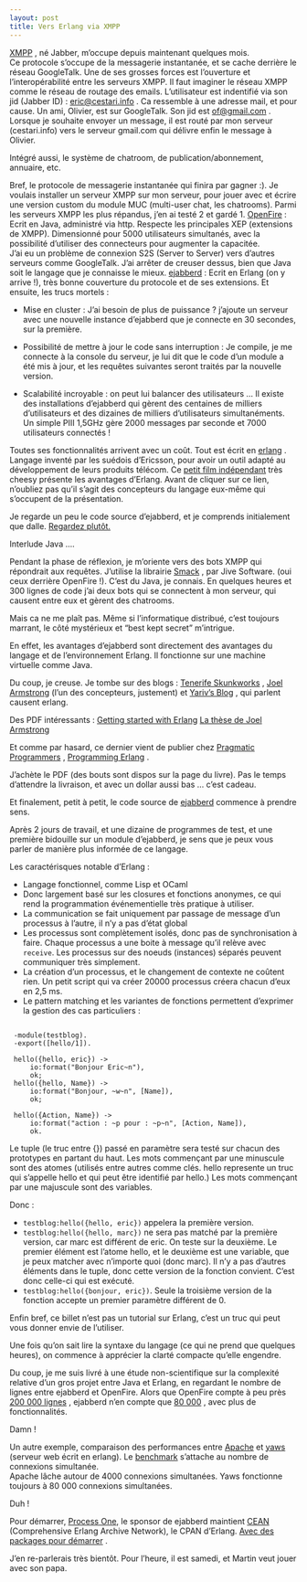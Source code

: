 ```yaml
---
layout: post
title: Vers Erlang via XMPP
---
```

<p><a href="http://www.xmpp.org/" title="http://www.xmpp.org/">XMPP</a> , n&eacute; Jabber, m&rsquo;occupe depuis maintenant quelques mois.<br>
 Ce protocole s&rsquo;occupe de la messagerie instantan&eacute;e, et se cache derri&egrave;re le r&eacute;seau GoogleTalk.
 Une de ses grosses forces est l&rsquo;ouverture et l&rsquo;interop&eacute;rabilit&eacute; entre les serveurs XMPP.
  Il faut imaginer le r&eacute;seau XMPP comme le r&eacute;seau de routage des emails. L&rsquo;utilisateur est indentifi&eacute; via son jid (Jabber ID) :  <a href="mailto:eric@cestari.info" title="mailto:eric@cestari.info">eric@cestari.info</a> . Ca ressemble &agrave; une adresse mail, et pour cause. Un ami, Olivier, est sur GoogleTalk. Son jid est  <a href="mailto:of@gmail.com" title="mailto:of@gmail.com">of@gmail.com</a> . Lorsque je souhaite envoyer un message, il est rout&eacute; par mon serveur (cestari.info) vers le serveur gmail.com qui d&eacute;livre enfin le message &agrave; Olivier.  </p>

<p>Int&eacute;gr&eacute; aussi, le syst&egrave;me de chatroom, de publication/abonnement, annuaire, etc. </p>

<p>Bref, le protocole de messagerie instantan&eacute;e qui finira par gagner :).
 Je voulais installer un serveur XMPP sur mon serveur, pour jouer avec et &eacute;crire une version custom du module MUC (multi-user chat, les chatrooms).
 Parmi les serveurs XMPP les plus r&eacute;pandus, j&rsquo;en ai test&eacute; 2 et gard&eacute; 1.
 <a href="http://www.igniterealtime.org/projects/openfire/index.jsp" title="http://www.igniterealtime.org/projects/openfire/index.jsp">OpenFire</a>  : Ecrit en Java, administr&eacute; via http. Respecte les principales XEP (extensions de XMPP). Dimensionn&eacute; pour 5000 utilisateurs simultan&eacute;s, avec la possibilit&eacute; d&rsquo;utiliser des connecteurs pour augmenter la capacit&eacute;e.<br>
 J&rsquo;ai eu un probl&egrave;me de connexion S2S (Server to Server) vers d&rsquo;autres serveurs comme GoogleTalk. J&rsquo;ai arr&ecirc;ter de creuser dessus, bien que Java soit le langage que je connaisse le mieux.
 <a href="http://www.process-one.net/fr/projects/ejabberd/" title="http://www.process-one.net/fr/projects/ejabberd/">ejabberd</a>  : Ecrit en Erlang (on y arrive !), tr&egrave;s bonne couverture du protocole et de ses extensions. Et ensuite, les trucs mortels : </p>

<ul>
<li><p>Mise en cluster : J&rsquo;ai besoin de plus de puissance ? j&rsquo;ajoute un serveur avec une nouvelle instance d&rsquo;ejabberd que je connecte en 30 secondes, sur la premi&egrave;re. </p></li>
<li><p>Possibilit&eacute; de mettre &agrave; jour le code sans interruption : Je compile, je me connecte &agrave; la console du serveur, je lui dit que le code d&rsquo;un module a &eacute;t&eacute; mis &agrave; jour, et les requ&ecirc;tes suivantes seront trait&eacute;s par la nouvelle version. </p></li>
<li><p>Scalabilit&eacute; incroyable : on peut lui balancer des utilisateurs &#8230; Il existe des installations d&rsquo;ejabberd qui g&egrave;rent  des centaines de milliers d&rsquo;utilisateurs et des dizaines de milliers d&rsquo;utilisateurs simultan&eacute;ments. Un simple PIII 1,5GHz g&egrave;re 2000 messages par seconde et 7000 utilisateurs connect&eacute;s ! </p></li>
</ul>

<p>Toutes ses fonctionnalit&eacute;s arrivent avec un co&ucirc;t. Tout est &eacute;crit en  <a href="http://erlang.org/" title="http://erlang.org/">erlang</a> . Langage invent&eacute; par les su&eacute;dois d&rsquo;Ericsson, pour avoir un outil adapt&eacute; au d&eacute;veloppement de leurs produits t&eacute;l&eacute;com. Ce  <a href="http://video.google.com/videoplay?docid=-5830318882717959520" title="http://video.google.com/videoplay?docid=-5830318882717959520">petit film ind&eacute;pendant</a>  tr&egrave;s cheesy pr&eacute;sente les avantages d&rsquo;Erlang. Avant de cliquer sur ce lien, n&rsquo;oubliez pas qu&rsquo;il s&rsquo;agit des concepteurs du langage eux-m&ecirc;me qui s&rsquo;occupent de la pr&eacute;sentation.  </p>

<p>Je regarde un peu le code source d&rsquo;ejabberd, et je comprends initialement que dalle.  <a href="http://svn.process-one.net/ejabberd/trunk/src/mod_muc/mod_muc_room.erl" title="http://svn.process-one.net/ejabberd/trunk/src/mod_muc/mod_muc_room.erl">Regardez plut&ocirc;t.</a>    </p>

<p>Interlude Java &#8230;. </p>

<p>Pendant la phase de r&eacute;flexion, je m&rsquo;oriente vers des bots XMPP qui r&eacute;pondrait aux requ&ecirc;tes. J&rsquo;utilise la librairie  <a href="http://www.igniterealtime.org/projects/smack/index.jsp" title="http://www.igniterealtime.org/projects/smack/index.jsp">Smack</a> , par Jive Software. (oui ceux derri&egrave;re OpenFire !). C&rsquo;est du Java, je connais. En quelques heures et 300 lignes de code j&rsquo;ai deux bots qui se connectent &agrave; mon serveur, qui causent entre eux et g&egrave;rent des chatrooms.  </p>

<p>Mais ca ne me pla&icirc;t pas. M&ecirc;me si l&rsquo;informatique distribu&eacute;, c&rsquo;est toujours marrant, le c&ocirc;t&eacute; myst&eacute;rieux et &ldquo;best kept secret&rdquo; m&rsquo;intrigue. </p>

<p>En effet, les avantages d&rsquo;ejabberd sont directement des avantages du langage et de l&rsquo;environnement Erlang. Il fonctionne sur une machine virtuelle comme Java. </p>

<p>Du coup, je creuse. Je tombe sur des blogs :  <a href="http://wagerlabs.com/" title="http://wagerlabs.com/">Tenerife Skunkworks</a> ,  <a href="http://armstrongonsoftware.blogspot.com/" title="http://armstrongonsoftware.blogspot.com/">Joel Armstrong</a>  (l&rsquo;un des concepteurs, justement) et  <a href="http://yarivsblog.com/" title="http://yarivsblog.com/">Yariv&rsquo;s Blog</a> , qui parlent causent erlang.  </p>

<p>Des PDF int&eacute;ressants :
 <a href="http://www1.erlang.org/download/getting_started-5.4.pdf" title="http://www1.erlang.org/download/getting_started-5.4.pdf">Getting started with Erlang</a>
 <a href="http://www.sics.se/~joe/thesis/" title="http://www.sics.se/~joe/thesis/">La th&egrave;se de Joel Armstrong</a> </p>

<p>Et comme par hasard, ce dernier vient de publier chez  <a href="http://www.pragmaticprogrammer.com/" title="http://www.pragmaticprogrammer.com/">Pragmatic Programmers</a> ,  <a href="http://www.pragmaticprogrammer.com/titles/jaerlang/index.html" title="http://www.pragmaticprogrammer.com/titles/jaerlang/index.html">Programming Erlang</a> .  </p>

<p>J&rsquo;ach&egrave;te le PDF (des bouts sont dispos sur la page du livre). Pas le temps d&rsquo;attendre la livraison, et avec un dollar aussi bas &#8230; c&rsquo;est cadeau. </p>

<p>Et finalement, petit &agrave; petit, le code source de  <a href="http://svn.process-one.net/ejabberd/trunk/src/" title="http://svn.process-one.net/ejabberd/trunk/src/">ejabberd</a>  commence &agrave; prendre sens.  </p>

<p>Apr&egrave;s 2 jours de travail, et une dizaine de programmes de test, et une premi&egrave;re bidouille sur un module d&rsquo;ejabberd, je sens que je  peux vous parler de mani&egrave;re plus inform&eacute;e de ce langage. </p>

<p>Les caract&eacute;risques notable d&rsquo;Erlang : </p>

<ul>
<li>Langage fonctionnel, comme Lisp et OCaml </li>
<li>Donc largement bas&eacute; sur les closures et fonctions anonymes, ce qui rend la programmation &eacute;v&eacute;nementielle tr&egrave;s pratique &agrave; utiliser. </li>
<li>La communication se fait uniquement par passage de message d&rsquo;un processus &agrave; l&rsquo;autre, il n&rsquo;y a pas d&rsquo;&eacute;tat global </li>
<li>Les processus sont compl&egrave;tement isol&eacute;s, donc pas de synchronisation &agrave; faire. Chaque processus a une boite &agrave; message qu&rsquo;il rel&egrave;ve avec  <code>receive</code>.   Les processus sur des noeuds (instances) s&eacute;par&eacute;s peuvent communiquer tr&egrave;s simplement.  </li>
<li>La cr&eacute;ation d&rsquo;un processus, et le changement de contexte ne co&ucirc;tent rien. Un petit script qui va cr&eacute;er 20000 processus cr&eacute;era chacun d&rsquo;eux en 2,5 ms. </li>
<li>Le pattern matching et les variantes de fonctions permettent d&rsquo;exprimer la gestion des cas particuliers : </li>
</ul>

<pre><code class="erlang">
 -module(testblog).
 -export([hello/1]).

 hello({hello, eric}) -&gt;
     io:format("Bonjour Eric~n"),
     ok;
 hello({hello, Name}) -&gt;
     io:format("Bonjour, ~w~n", [Name]),
     ok;

 hello({Action, Name}) -&gt;
     io:format("action : ~p pour : ~p~n", [Action, Name]),
     ok.
</code></pre>

<p>Le tuple (le truc entre {}) pass&eacute; en param&egrave;tre sera test&eacute; sur chacun des prototypes en partant du haut. Les mots commen&ccedil;ant par une minuscule sont des atomes (utilis&eacute;s entre autres comme cl&eacute;s. hello represente un truc qui s&rsquo;appelle hello et qui peut &ecirc;tre identifi&eacute; par hello.) Les mots commen&ccedil;ant par une majuscule sont des variables. </p>

<p>Donc : </p>

<ul>
<li><code>testblog:hello({hello, eric})</code> appelera la premi&egrave;re version. </li>
<li><code>testblog:hello({hello, marc})</code> ne sera pas match&eacute; par la premi&egrave;re version, car marc est diff&eacute;rent de eric. On teste sur la deuxi&egrave;me. Le premier &eacute;l&eacute;ment est l&rsquo;atome hello, et le deuxi&egrave;me est une variable, que je peux matcher avec n&rsquo;importe quoi (donc marc). Il n&rsquo;y a pas d&rsquo;autres &eacute;l&eacute;ments dans le tuple, donc cette version de la fonction convient. C&rsquo;est donc celle-ci qui est ex&eacute;cut&eacute;. </li>
<li><code>testblog:hello({bonjour, eric})</code>. Seule la troisi&egrave;me version de la fonction accepte un premier param&egrave;tre diff&eacute;rent de 0. </li>
</ul>

<p>Enfin bref, ce billet n&rsquo;est pas un tutorial sur Erlang, c&rsquo;est un truc qui peut vous donner envie de l&rsquo;utiliser. </p>

<p>Une fois qu&rsquo;on sait lire la syntaxe du langage (ce qui ne prend que quelques heures), on commence &agrave; appr&eacute;cier la clart&eacute; compacte qu&rsquo;elle engendre. </p>

<p>Du coup, je me suis livr&eacute; &agrave; une &eacute;tude non-scientifique sur la complexit&eacute; relative d&rsquo;un gros projet entre Java et Erlang, en regardant le nombre de lignes entre ejabberd et OpenFire.
  Alors que OpenFire compte &agrave; peu pr&egrave;s  <a href="http://www.igniterealtime.org/fisheye/browse/svn-org/openfire" title="http://www.igniterealtime.org/fisheye/browse/svn-org/openfire">200 000 lignes</a> , ejabberd n&rsquo;en compte que  <a href="https://forge.process-one.net/browse/ejabberd" title="https://forge.process-one.net/browse/ejabberd">80 000</a> , avec plus de fonctionnalit&eacute;s.  </p>

<p>Damn ! </p>

<p>Un autre exemple, comparaison des performances entre  <a href="http://httpd.apache.org/" title="http://httpd.apache.org/">Apache</a>  et  <a href="http://yaws.hyber.org/" title="http://yaws.hyber.org/">yaws</a>  (serveur web &eacute;crit en erlang). Le  <a href="http://www.sics.se/~joe/apachevsyaws.html" title="http://www.sics.se/~joe/apachevsyaws.html">benchmark</a>  s&rsquo;attache au nombre de connexions simultan&eacute;e.<br>
 Apache l&acirc;che autour de 4000 connexions simultan&eacute;es. Yaws fonctionne toujours &agrave; 80 000 connexions simultan&eacute;es. </p>

<p>Duh ! </p>

<p>Pour d&eacute;marrer,  <a href="http://www.process-one.net/en/" title="http://www.process-one.net/en/">Process One,</a>  le sponsor de ejabberd maintient  <a href="http://cean.process-one.net/" title="http://cean.process-one.net/">CEAN</a>  (Comprehensive Erlang Archive Network), le CPAN d&rsquo;Erlang.  <a href="http://cean.process-one.net/download/" title="http://cean.process-one.net/download/">Avec des packages pour d&eacute;marrer</a> .  </p>

<p>J&rsquo;en re-parlerais tr&egrave;s bient&ocirc;t. Pour l&rsquo;heure, il est samedi, et Martin veut jouer avec son papa. </p>      
